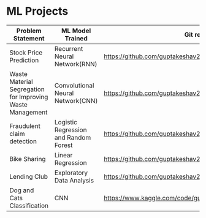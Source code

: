 # ML Projects

| Problem Statement | ML Model Trained | Git repository |
|-------------------|----------|----------------|
| Stock Price Prediction|Recurrent Neural Network(RNN)|https://github.com/guptakeshav24/RNN_Assg_Stock_Price_Prediction|
| Waste Material Segregation for Improving Waste Management|Convolutional Neural Network(CNN)|https://github.com/guptakeshav24/CNN_Waste_Segregation|
| Fraudulent claim detection | Logistic Regression and Random Forest | https://github.com/guptakeshav24/fraudulent_claim_detection |
| Bike Sharing|Linear Regression| https://github.com/guptakeshav24/bike_sharing|
| Lending Club|Exploratory Data Analysis|https://github.com/guptakeshav24/Lending_club_case_study|
| Dog and Cats Classification| CNN | https://www.kaggle.com/code/guptakeshav24/dogs-vs-cats/|

